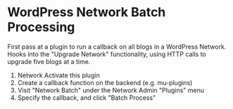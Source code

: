 WordPress Network Batch Processing
==================================

First pass at a plugin to run a callback on all blogs in a WordPress Network.
Hooks into the "Upgrade Network" functionality, using HTTP calls to upgrade
five blogs at a time.

1. Network Activate this plugin
2. Create a callback function on the backend (e.g. mu-plugins)
3. Visit "Network Batch" under the Network Admin "Plugins" menu
4. Specify the callback, and click "Batch Process"
